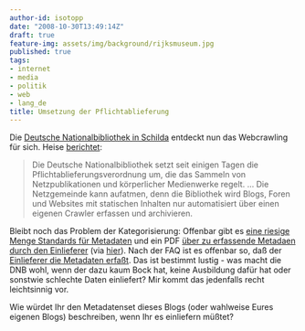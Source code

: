 ```yaml
---
author-id: isotopp
date: "2008-10-30T13:49:14Z"
draft: true
feature-img: assets/img/background/rijksmuseum.jpg
published: true
tags:
- internet
- media
- politik
- web
- lang_de
title: Umsetzung der Pflichtablieferung
---
```

Die <a href="http://blog.koehntopp.de/archives/2250-Zu-Besuch-in-der-Bibliothek-von-Schilda.html">Deutsche Nationalbibliothek in Schilda</a> entdeckt nun das Webcrawling für sich. Heise <a href="http://www.heise.de/newsticker/Wie-sammelt-die-Deutsche-Nationalbibliothek-Online-Publikationen--/meldung/118166">berichtet</a>: <blockquote>Die Deutsche Nationalbibliothek setzt seit einigen Tagen die Pflichtablieferungsverordnung um, die das Sammeln von Netzpublikationen und körperlicher Medienwerke regelt. … Die Netzgemeinde kann aufatmen, denn die Bibliothek wird Blogs, Foren und Websites mit statischen Inhalten nur automatisiert über einen eigenen Crawler erfassen und archivieren.</blockquote> Bleibt noch das Problem der Kategorisierung: Offenbar gibt es <a href="http://kim-forum.org/ueber_uns/kompzen/ueber_kim.htm">eine riesige Menge Standards für Metadaten</a> und ein PDF <a href="http://www.d-nb.de/netzpub/index.htm">über zu erfassende Metadaen durch den Einlieferer</a> (via <a href="http://www.d-nb.de/netzpub/index.htm">hier</a>). Nach der FAQ ist es offenbar so, daß der <a href="http://www.d-nb.de/netzpub/info/np_faq.htm#np_metadaten">Einlieferer die Metadaten erfaßt</a>. Das ist bestimmt lustig - was macht die DNB wohl, wenn der dazu kaum Bock hat, keine Ausbildung dafür hat oder sonstwie schlechte Daten einliefert? Mir kommt das jedenfalls recht leichtsinnig vor.

Wie würdet Ihr den Metadatenset dieses Blogs (oder wahlweise Eures eigenen Blogs) beschreiben, wenn Ihr es einliefern müßtet?
